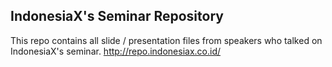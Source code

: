 ## IndonesiaX's Seminar Repository

This repo contains all slide / presentation files from speakers who talked on IndonesiaX's seminar.
http://repo.indonesiax.co.id/